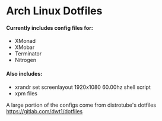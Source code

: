 # Arch Linux Dotfiles

#### Currently includes config files for:
  - XMonad
  - XMobar
  - Terminator
  - Nitrogen
  
#### Also includes:
  - xrandr set screenlayout 1920x1080 60.00hz shell script
  - xpm files
  
A large portion of the configs come from distrotube's dotfiles
https://gitlab.com/dwt1/dotfiles
